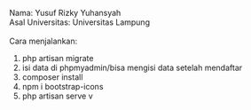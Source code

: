 Nama: Yusuf Rizky Yuhansyah <br>
Asal Universitas: Universitas Lampung <br>
<br>
Cara menjalankan:<br>
1.  php artisan migrate <br>
2. isi data di phpmyadmin/bisa mengisi data setelah mendaftar <br>
3. composer install <br>
4. npm i bootstrap-icons <br>
5. php artisan serve  v
